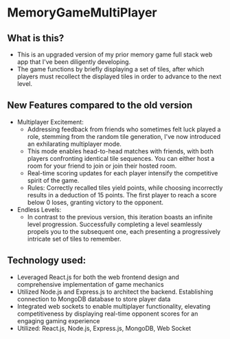 # MemoryGameMultiPlayer
## What is this?
  - This is an upgraded version of my prior memory game full stack web app that I've been diligently developing.
  - The game functions by briefly displaying a set of tiles, after which players must recollect the displayed tiles in order to advance to the next level.

## New Features compared to the old version
  - Multiplayer Excitement:
    - Addressing feedback from friends who sometimes felt luck played a role, stemming from the random tile generation, I've now introduced an exhilarating multiplayer mode.
    - This mode enables head-to-head matches with friends, with both players confronting identical tile sequences. You can either host a room for your friend to join or join their hosted room.
    - Real-time scoring updates for each player intensify the competitive spirit of the game.
    - Rules: Correctly recalled tiles yield points, while choosing incorrectly results in a deduction of 15 points. The first player to reach a score below 0 loses, granting victory to the opponent.
  - Endless Levels:
    - In contrast to the previous version, this iteration boasts an infinite level progression. Successfully completing a level seamlessly propels you to the subsequent one, each presenting a progressively intricate set of tiles to remember.

## Technology used:
  - Leveraged React.js for both the web frontend design and comprehensive implementation of game mechanics
  - Utilized Node.js and Express.js to architect the backend. Establishing connection to MongoDB database to store player data
  - Integrated web sockets to enable multiplayer functionality, elevating competitiveness by displaying real-time opponent scores for an engaging gaming experience
  - Utilized: React.js, Node.js, Express.js, MongoDB, Web Socket
